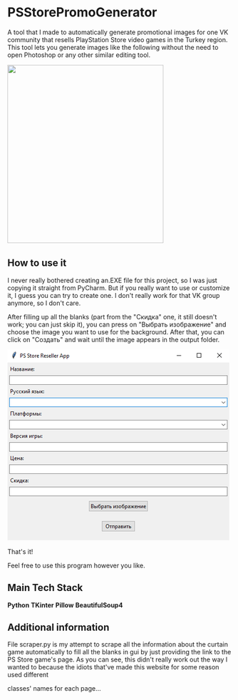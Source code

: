 # PSStorePromoGenerator

A tool that I made to automatically generate promotional images for one VK community that resells PlayStation Store video games in the Turkey region.
This tool lets you generate images like the following without the need to open Photoshop or any other similar editing tool.

<img src="output.png" width=350 height=400>

## How to use it
I never really bothered creating an.EXE file for this project, so I was just copying it straight from PyCharm. But if you really want to use or customize it, I guess you can try to create one.
I don't really work for that VK group anymore, so I don't care.

After filling up all the blanks (part from the "Скидка" one, it still doesn't work; you can just skip it), you can press on "Выбрать изображение" and choose the image you want to use for the background.
After that, you can click on "Создать" and wait until the image appears in the output folder.

![Image2](Screenshot_1.png)

That's it!

Feel free to use this program however you like.

## Main Tech Stack
**Python**
**TKinter**
**Pillow**
**BeautifulSoup4**

## Additional information

File scraper.py is my attempt to scrape all the information about the curtain game automatically to fill all the blanks in gui by just providing the link to the PS Store game's page. As you can see, this didn't really work out the way I wanted to because the idiots that've made this website for some reason used different <div> classes' names for each page...
